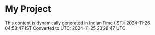 # My Project

This content is dynamically generated in Indian Time (IST): 2024-11-26 04:58:47 IST
Converted to UTC: 2024-11-25 23:28:47 UTC
